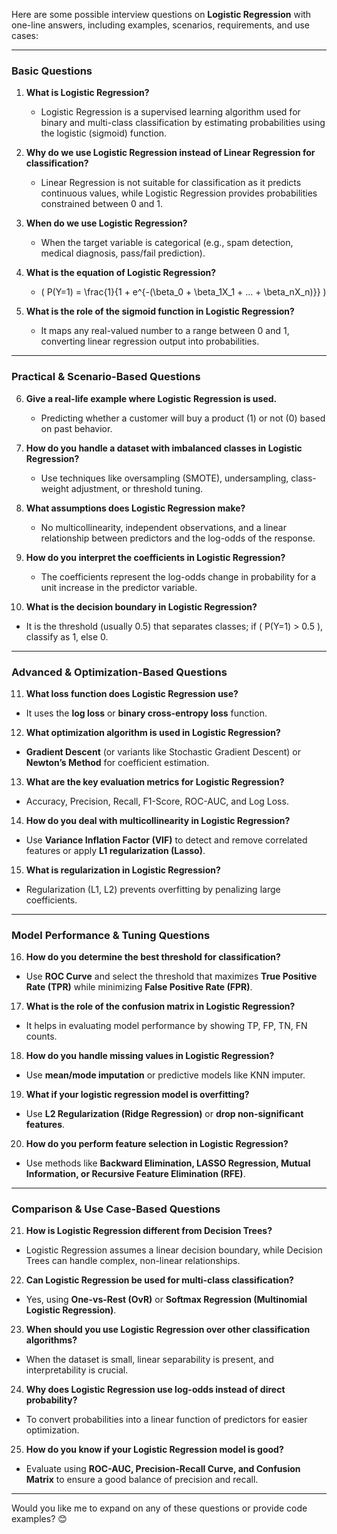 Here are some possible interview questions on **Logistic Regression** with one-line answers, including examples, scenarios, requirements, and use cases:  

---

### **Basic Questions**  

1. **What is Logistic Regression?**  
   - Logistic Regression is a supervised learning algorithm used for binary and multi-class classification by estimating probabilities using the logistic (sigmoid) function.  

2. **Why do we use Logistic Regression instead of Linear Regression for classification?**  
   - Linear Regression is not suitable for classification as it predicts continuous values, while Logistic Regression provides probabilities constrained between 0 and 1.  

3. **When do we use Logistic Regression?**  
   - When the target variable is categorical (e.g., spam detection, medical diagnosis, pass/fail prediction).  

4. **What is the equation of Logistic Regression?**  
   - \( P(Y=1) = \frac{1}{1 + e^{-(\beta_0 + \beta_1X_1 + ... + \beta_nX_n)}} \)  

5. **What is the role of the sigmoid function in Logistic Regression?**  
   - It maps any real-valued number to a range between 0 and 1, converting linear regression output into probabilities.  

---

### **Practical & Scenario-Based Questions**  

6. **Give a real-life example where Logistic Regression is used.**  
   - Predicting whether a customer will buy a product (1) or not (0) based on past behavior.  

7. **How do you handle a dataset with imbalanced classes in Logistic Regression?**  
   - Use techniques like oversampling (SMOTE), undersampling, class-weight adjustment, or threshold tuning.  

8. **What assumptions does Logistic Regression make?**  
   - No multicollinearity, independent observations, and a linear relationship between predictors and the log-odds of the response.  

9. **How do you interpret the coefficients in Logistic Regression?**  
   - The coefficients represent the log-odds change in probability for a unit increase in the predictor variable.  

10. **What is the decision boundary in Logistic Regression?**  
   - It is the threshold (usually 0.5) that separates classes; if \( P(Y=1) > 0.5 \), classify as 1, else 0.  

---

### **Advanced & Optimization-Based Questions**  

11. **What loss function does Logistic Regression use?**  
   - It uses the **log loss** or **binary cross-entropy loss** function.  

12. **What optimization algorithm is used in Logistic Regression?**  
   - **Gradient Descent** (or variants like Stochastic Gradient Descent) or **Newton’s Method** for coefficient estimation.  

13. **What are the key evaluation metrics for Logistic Regression?**  
   - Accuracy, Precision, Recall, F1-Score, ROC-AUC, and Log Loss.  

14. **How do you deal with multicollinearity in Logistic Regression?**  
   - Use **Variance Inflation Factor (VIF)** to detect and remove correlated features or apply **L1 regularization (Lasso)**.  

15. **What is regularization in Logistic Regression?**  
   - Regularization (L1, L2) prevents overfitting by penalizing large coefficients.  

---

### **Model Performance & Tuning Questions**  

16. **How do you determine the best threshold for classification?**  
   - Use **ROC Curve** and select the threshold that maximizes **True Positive Rate (TPR)** while minimizing **False Positive Rate (FPR)**.  

17. **What is the role of the confusion matrix in Logistic Regression?**  
   - It helps in evaluating model performance by showing TP, FP, TN, FN counts.  

18. **How do you handle missing values in Logistic Regression?**  
   - Use **mean/mode imputation** or predictive models like KNN imputer.  

19. **What if your logistic regression model is overfitting?**  
   - Use **L2 Regularization (Ridge Regression)** or **drop non-significant features**.  

20. **How do you perform feature selection in Logistic Regression?**  
   - Use methods like **Backward Elimination, LASSO Regression, Mutual Information, or Recursive Feature Elimination (RFE)**.  

---

### **Comparison & Use Case-Based Questions**  

21. **How is Logistic Regression different from Decision Trees?**  
   - Logistic Regression assumes a linear decision boundary, while Decision Trees can handle complex, non-linear relationships.  

22. **Can Logistic Regression be used for multi-class classification?**  
   - Yes, using **One-vs-Rest (OvR)** or **Softmax Regression (Multinomial Logistic Regression)**.  

23. **When should you use Logistic Regression over other classification algorithms?**  
   - When the dataset is small, linear separability is present, and interpretability is crucial.  

24. **Why does Logistic Regression use log-odds instead of direct probability?**  
   - To convert probabilities into a linear function of predictors for easier optimization.  

25. **How do you know if your Logistic Regression model is good?**  
   - Evaluate using **ROC-AUC, Precision-Recall Curve, and Confusion Matrix** to ensure a good balance of precision and recall.  

---

Would you like me to expand on any of these questions or provide code examples? 😊
